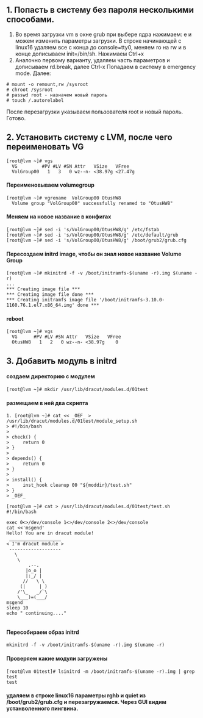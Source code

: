 ## 1. Попасть в систему без пароля несколькими способами. ##

1. Во время загрузки vm в окне grub при выбере ядра нажимаем: e и можем изменить параметры загрузки.
   В строке начинающей с linux16 удаляем все с конца до console=tty0, меняем ro на rw и в конце дописываем init=/bin/sh. Нажимаем Ctrl+x
2. Аналочно первому варианту, удаляем часть параметров и дописываем rd.break, далее Ctrl-x
   Попадаем в систему в emergency mode. Далее:
 ```
# mount -o remount,rw /sysroot
# chroot /sysroot
# passwd root - назначем новый пароль
# touch /.autorelabel
```
   После перезагрузки указываем пользователя root и новый пароль. Готово.

## 2. Установить систему с LVM, после чего переименовать VG
```
[root@lvm ~]# vgs
  VG         #PV #LV #SN Attr   VSize   VFree  
  VolGroup00   1   3   0 wz--n- <38.97g <27.47g
```
#### Переименовываем volumegroup
```
[root@lvm ~]# vgrename  VolGroup00 OtusHW8
  Volume group "VolGroup00" successfully renamed to "OtusHW8"
```
#### Меняем на новое название в конфигах

```
[root@lvm ~]# sed -i 's/VolGroup00/OtusHW8/g' /etc/fstab 
[root@lvm ~]# sed -i 's/VolGroup00/OtusHW8/g' /etc/default/grub
[root@lvm ~]# sed -i 's/VolGroup00/OtusHW8/g' /boot/grub2/grub.cfg
```

#### Пересоздаем initrd image, чтобы он знал новое название Volume Group

```
[root@lvm ~]# mkinitrd -f -v /boot/initramfs-$(uname -r).img $(uname -r)
...
*** Creating image file ***
*** Creating image file done ***
*** Creating initramfs image file '/boot/initramfs-3.10.0-1160.76.1.el7.x86_64.img' done ***
```

#### reboot
```
[root@lvm ~]# vgs
  VG      #PV #LV #SN Attr   VSize   VFree
  OtusHW8   1   2   0 wz--n- <38.97g    0 
```

## 3. Добавить модуль в initrd

#### создаем директорию с модулем
```
[root@lvm ~]# mkdir /usr/lib/dracut/modules.d/01test
```
#### размещаем в ней два скрипта
```
1. [root@lvm ~]# cat << _OEF_ > /usr/lib/dracut/modules.d/01test/module_setup.sh
> #!/bin/bash
> 
> check() {
>     return 0
> }
> 
> depends() {
>     return 0
> }
> 
> install() {
>     inst_hook cleanup 00 "${moddir}/test.sh"
> }
> _OEF_

[root@lvm ~]# cat > /usr/lib/dracut/modules.d/01test/test.sh 
#!/bin/bash

exec 0<>/dev/console 1<>/dev/console 2<>/dev/console
cat <<'msgend'
Hello! You are in dracut module!
 ___________________
< I'm dracut module >
 -------------------
   \
    \
        .--.
       |o_o |
       |:_/ |
      //   \ \
     (|     | )
    /'\_   _/`\
    \___)=(___/
msgend
sleep 10
echo " continuing...."


```
#### Пересобираем образ initrd
```
mkinitrd -f -v /boot/initramfs-$(uname -r).img $(uname -r)
```

#### Проверяем какие модули загружены
```
[root@lvm 01test]# lsinitrd -m /boot/initramfs-$(uname -r).img | grep test
test
```

#### удаляем в строке linux16 параметры rghb и quiet из /boot/grub2/grub.cfg и перезагружаемся. Через GUI видим устанволенного пингвина. 


